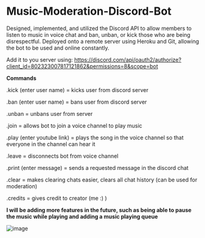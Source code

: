 # Music-Moderation-Discord-Bot
Designed, implemented, and utilized the Discord API to allow members to listen to music in voice chat and ban, unban, or kick those who are being disrespectful. Deployed onto a remote server using Heroku and Git, allowing the bot to be used and online constantly.  

Add it to you server using: https://discord.com/api/oauth2/authorize?client_id=802323007817121862&permissions=8&scope=bot

**Commands**

.kick (enter user name) = kicks user from discord server

.ban (enter user name) = bans user from discord server

.unban = unbans user from server

.join = allows bot to join a voice channel to play music

.play (enter youtube link) = plays the song in the voice channel so that everyone in the channel can hear it

.leave = disconnects bot from voice channel

.print (enter message) = sends a requested message in the discord chat 

.clear = makes clearing chats easier, clears all chat history (can be used for moderation)

.credits = gives credit to creator (me :) )

**I will be adding more features in the future, such as being able to pause the music while playing and adding a music playing queue**

![image](https://user-images.githubusercontent.com/58867391/167278787-9d76052f-c546-4352-81d6-3cdef062feda.png)
